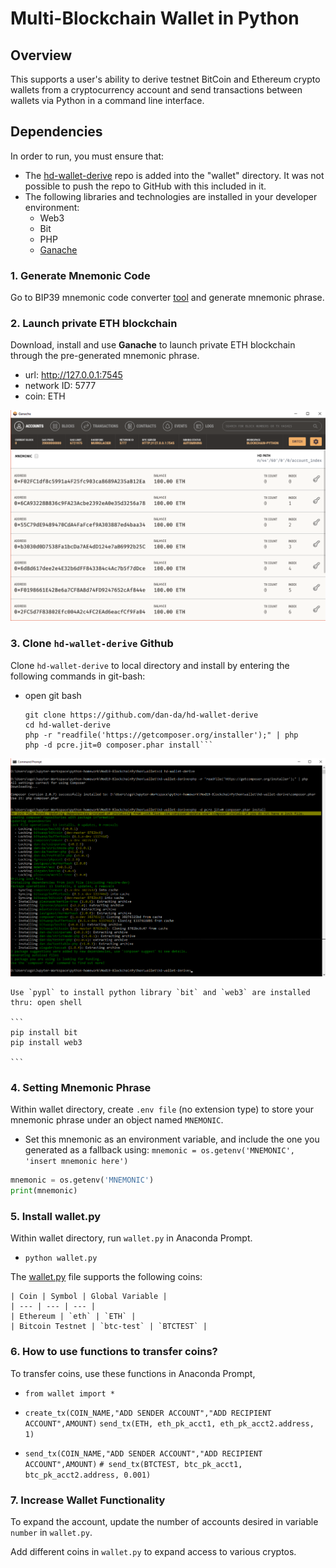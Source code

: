 # Multi-Blockchain Wallet in Python

## Overview

This supports a user's ability to derive testnet BitCoin and Ethereum crypto wallets from a cryptocurrency account and send transactions between wallets via Python in a command line interface. 

## Dependencies

In order to run, you must ensure that:
* The [hd-wallet-derive](https://github.com/dan-da/hd-wallet-derive) repo is added into the "wallet" directory. It was not possible to push the repo to GitHub with this included in it.  
* The following libraries and technologies are installed in your developer environment:
  * Web3
  * Bit
  * PHP
  * [Ganache](https://www.trufflesuite.com/ganache)
  

### 1. Generate Mnemonic Code

Go to BIP39 mnemonic code converter [tool](https://iancoleman.io/bip39/) and generate mnemonic phrase. 


### 2. Launch private ETH blockchain

Download, install and use **Ganache** to launch private ETH blockchain through the pre-generated mnemonic phrase.
- url: http://127.0.0.1:7545
- network ID: 5777
- coin: ETH
    
!['ganache'](Images/Ganache_Mod19.png)
	
	
### 3. Clone `hd-wallet-derive` Github
Clone `hd-wallet-derive` to local directory and install by entering the following commands in git-bash:

- open git bash
    ```
    git clone https://github.com/dan-da/hd-wallet-derive
    cd hd-wallet-derive
    php -r "readfile('https://getcomposer.org/installer');" | php
    php -d pcre.jit=0 composer.phar install```
	
!['hd-derive-wallet'](Images/hd-wallet-derive.png)
	
    Use `pypl` to install python library `bit` and `web3` are installed thru: open shell
    
    ```
    pip install bit
    pip install web3
    
    ```

###  4. Setting Mnemonic Phrase
Within wallet directory, create `.env file` (no extension type) to store your mnemonic phrase under an object named `MNEMONIC`.

- Set this mnemonic as an environment variable, and include the one you generated as a fallback using:
  `mnemonic = os.getenv('MNEMONIC', 'insert mnemonic here')`

```python
mnemonic = os.getenv('MNEMONIC')
print(mnemonic)
```

###  5. Install wallet.py

Within wallet directory, run `wallet.py` in Anaconda Prompt.
- `python wallet.py`

The [wallet.py](wallet.py) file supports the following coins:

    | Coin | Symbol | Global Variable |
    | --- | --- | --- |
    | Ethereum | `eth` | `ETH` |
    | Bitcoin Testnet | `btc-test` | `BTCTEST` |


###  6. How to use functions to transfer coins?

To transfer coins, use these functions in Anaconda Prompt,
- `from wallet import *`

- `create_tx(COIN_NAME,"ADD SENDER ACCOUNT","ADD RECIPIENT ACCOUNT",AMOUNT)`
```send_tx(ETH, eth_pk_acct1, eth_pk_acct2.address, 1)```

- `send_tx(COIN_NAME,"ADD SENDER ACCOUNT","ADD RECIPIENT ACCOUNT",AMOUNT)`
```# send_tx(BTCTEST, btc_pk_acct1, btc_pk_acct2.address, 0.001)```


###  7. Increase Wallet Functionality

To expand the account, update the number of accounts desired in variable `number` in `wallet.py`.

Add different coins in `wallet.py` to expand access to various cryptos.
